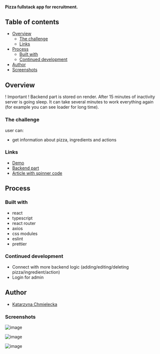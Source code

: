 #### Pizza fullstack app for recruitment.



## Table of contents

- [Overview](#overview)
  - [The challenge](#the-challenge)
  - [Links](#links)
- [Process](#process)
  - [Built with](#built-with)
  - [Continued development](#continued-development)
- [Author](#author)
-  [Screenshots](#screenshots)

## Overview
! Important ! Backend part is stored on render. After 15 minutes of inactivity server is going sleep. It can take several minutes to work everything again (for example you can see loader for long time).
### The challenge
user can:
- get information about pizza, ingredients and actions



### Links

- [Demo](https://pizza-katarzynachmielecka.vercel.app/)
- [Backend part](https://github.com/KatarzynaChmielecka/pizza-backend)
- [Article with spinner code](https://dev.to/ruppysuppy/create-dynamic-spinners-only-using-css-34dh)


## Process

### Built with
- react
- typescript
- react router
- axios 
- css modules
- eslint
- prettier

### Continued development
- Connect with more backend logic (adding/editing/deleting pizza/ingredient/action)
- Login for admin

## Author

 - [Katarzyna Chmielecka](https://github.com/KatarzynaChmielecka)




### Screenshots
![image](https://github.com/KatarzynaChmielecka/pizza/assets/56206231/fa164fc3-43ff-4321-b2ec-f75385c7056e)

![image](https://github.com/KatarzynaChmielecka/pizza/assets/56206231/3825c664-e15e-48ec-a244-91a76049335f)

![image](https://github.com/KatarzynaChmielecka/pizza/assets/56206231/815899ef-1fac-4f73-ae9d-3dea8ce63e34)






